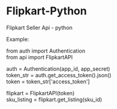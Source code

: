 # Flipkart-Python
Flipkart Seller Api - python

Example:

from auth import Authentication <br>
from api import FlipkartAPI

auth = Authentication(app_id, app_secret) <br>
token_str = auth.get_access_token().json() <br>
token = token_str['access_token']

flipkart = FlipkartAPI(token) <br>
sku_listing = flipkart.get_listing(sku_id)
